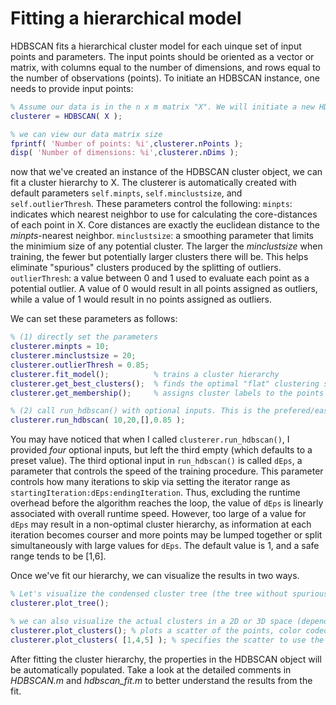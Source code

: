 # Fitting a hierarchical model

HDBSCAN fits a hierarchical cluster model for each uinque set of input points and parameters. The input points should be oriented as a vector or matrix, with columns equal to the number of dimensions, and rows equal to the number of observations (points). To initiate an HDBSCAN instance, one needs to provide input points:

``` matlab
% Assume our data is in the n x m matrix "X". We will initiate a new HDBSCAN instance
clusterer = HDBSCAN( X ); 

% we can view our data matrix size
fprintf( 'Number of points: %i',clusterer.nPoints );
disp( 'Number of dimensions: %i',clusterer.nDims );
```

now that we've created an instance of the HDBSCAN cluster object, we can fit a cluster hierarchy to X. The clusterer is automatically created with default parameters `self.minpts`, `self.minclustsize`, and `self.outlierThresh`. These parameters control the following:
`minpts`: indicates which nearest neighbor to use for calculating the core-distances of each point in X. Core distances are exactly the euclidean distance to the *minpts*-nearest neighbor. 
`minclustsize`: a smoothing parameter that limits the minimium size of any potential cluster. The larger the *minclustsize* when training, the fewer but potentially larger clusters there will be. This helps eliminate "spurious" clusters produced by the splitting of outliers. 
`outlierThresh`: a value between 0 and 1 used to evaluate each point as a potential outlier. A value of 0 would result in all points assigned as outliers, while a value of 1 would result in no points assigned as outliers. 

We can set these parameters as follows:
``` matlab
% (1) directly set the parameters
clusterer.minpts = 10;
clusterer.minclustsize = 20;
clusterer.outlierThresh = 0.85;
clusterer.fit_model(); 			% trains a cluster hierarchy
clusterer.get_best_clusters(); 	% finds the optimal "flat" clustering scheme
clusterer.get_membership();		% assigns cluster labels to the points in X

% (2) call run_hdbscan() with optional inputs. This is the prefered/easier method
clusterer.run_hdbscan( 10,20,[],0.85 ); 
```

You may have noticed that when I called `clusterer.run_hdbscan()`, I provided *four* optional inputs, but left the third empty (which defaults to a preset value). The third optional input in `run_hdbscan()` is called `dEps`, a parameter that controls the speed of the training procedure. This parameter controls how many iterations to skip via setting the iterator range as `startingIteration:dEps:endingIteration`. Thus, excluding the runtime overhead before the algorithm reaches the loop, the value of `dEps` is linearly associated with overall runtime speed. However, too large of a value for `dEps` may result in a non-optimal cluster hierarchy, as information at each iteration becomes courser and more points may be lumped together or split simultaneously with large values for `dEps`. The default value is 1, and a safe range tends to be [1,6].

Once we've fit our hierarchy, we can visualize the results in two ways.
``` matlab
% Let's visualize the condensed cluster tree (the tree without spurious clusters)
clusterer.plot_tree();

% we can also visualize the actual clusters in a 2D or 3D space (depending on self.nDims)
clusterer.plot_clusters(); % plots a scatter of the points, color coded by the associated labels
clusterer.plot_clusters( [1,4,5] ); % specifies the scatter to use the 1st, 4th, and 5th columns of X
```

After fitting the cluster hierarchy, the properties in the HDBSCAN object will be automatically populated. Take a look at the detailed comments in *HDBSCAN.m* and *hdbscan_fit.m* to better understand the results from the fit. 